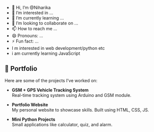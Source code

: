 - 👋 Hi, I’m @Niharika
- 👀 I’m interested in ...
- 🌱 I’m currently learning ...
- 💞️ I’m looking to collaborate on ...
- 📫 How to reach me ...
- 😄 Pronouns: ...
- ⚡ Fun fact: ...
- I m interested in web development/python etc
- i am currently learning JavaScript
## 💼 Portfolio

Here are some of the projects I've worked on:

- **GSM + GPS Vehicle Tracking System**  
  Real-time tracking system using Arduino and GSM module.

- **Portfolio Website**  
  My personal website to showcase skills. Built using HTML, CSS, JS.

- **Mini Python Projects**  
  Small applications like calculator, quiz, and alarm. 
<!---
Niharika14287/Niharika14287 is a ✨ special ✨ repository because its `README.md` (this file) appears on your GitHub profile.
You can click the Preview link to take a look at your changes.
--->
